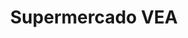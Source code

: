 ---
title: "Supermercado VEA"
url: /san-rafael/supermercado-vea-avenida-hipolito-yrigoyen/
shop: supermercado
---